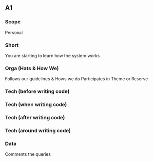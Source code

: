 ## A1
### Scope

Personal

### Short

You are starting to learn how the system works

### Orga (Hats & How We)

Follows our guidelines & Hows we do
Participates in Theme or Reserve

### Tech (before writing code)

### Tech (when writing code)

### Tech (after writing code)

### Tech (around writing code)

### Data

Comments the queries